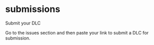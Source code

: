 # submissions
Submit your DLC



Go to the issues section and then paste your link to submit a DLC for submission.
